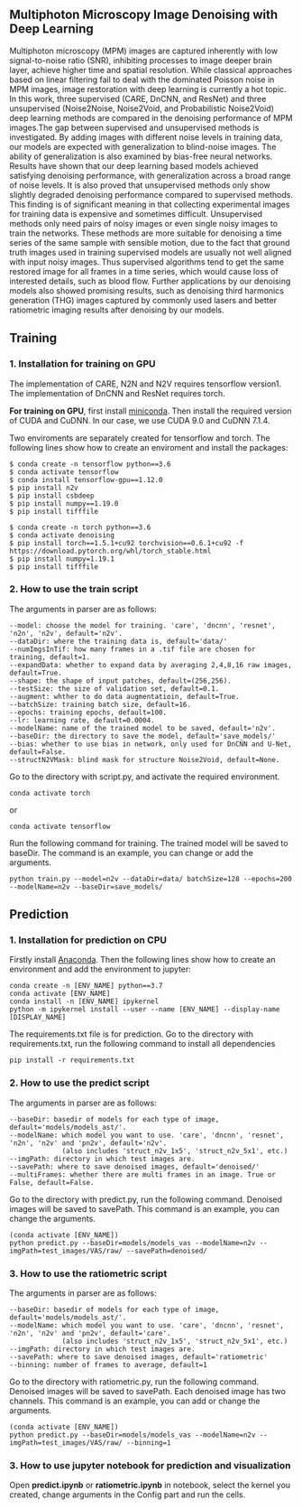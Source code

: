 ## Multiphoton Microscopy Image Denoising with Deep Learning

Multiphoton microscopy (MPM) images are captured inherently with low signal-to-noise ratio (SNR), inhibiting
processes to image deeper brain layer, achieve higher time and spatial resolution. While classical
approaches based on linear filtering fail to deal with the dominated Poisson noise in MPM images, image
restoration with deep learning is currently a hot topic. In this work, three supervised (CARE, DnCNN, and ResNet) and three unsupervised (Noise2Noise, Noise2Void, and Probabilistic Noise2Void) deep learning methods are compared in the denoising performance of MPM images.The gap between supervised and unsupervised methods is investigated. By adding images with different noise levels in training data, our models are expected with generalization to blind-noise images. The ability of generalization
is also examined by bias-free neural networks. Results have shown that our deep learning based models achieved satisfying denoising performance, with generalization across a broad range of noise levels. It is also proved that unsupervised methods only show slightly degraded denoising performance compared to supervised methods. This finding is of significant meaning in that collecting experimental images for training data is expensive and sometimes difficult. Unsupervised methods only need pairs of noisy images or even single noisy images to train the networks. These methods are more suitable for denoising a time series of the same sample with sensible motion, due to the fact that ground truth images used in training supervised models are usually not well aligned with input noisy images. Thus supervised algorithms tend to get the same restored image for all frames in a time series, which would cause loss of interested details, such as blood flow. Further applications by our denoising models also showed promising results, such as denoising third harmonics generation (THG) images captured by commonly used lasers and better ratiometric imaging results after denoising by our models.

## Training

### 1. Installation for training on GPU

The implementation of CARE, N2N and N2V requires tensorflow version1. The implementation of DnCNN and ResNet requires torch. 

**For training on GPU**, first install [miniconda](https://docs.conda.io/en/latest/miniconda.html). Then install the required version of CUDA and CuDNN. In our case, we use CUDA 9.0 and CuDNN 7.1.4.

Two enviroments are separately created for tensorflow and torch. The following lines show how to create an enviroment and install the packages:
``` 
$ conda create -n tensorflow python==3.6
$ conda activate tensorflow
$ conda install tensorflow-gpu==1.12.0
$ pip install n2v
$ pip install csbdeep
$ pip install numpy==1.19.0
$ pip install tifffile
```

``` 
$ conda create -n torch python==3.6
$ conda activate denoising
$ pip install torch==1.5.1+cu92 torchvision==0.6.1+cu92 -f https://download.pytorch.org/whl/torch_stable.html
$ pip install numpy=1.19.1
$ pip install tifffile
```

### 2. How to use the train script

The arguments in parser are as follows:
```
--model: choose the model for training. 'care', 'dncnn', 'resnet', 'n2n', 'n2v', default='n2v'.
--dataDir: where the training data is, default='data/'
--numImgsInTif: how many frames in a .tif file are chosen for training, default=1.
--expandData: whether to expand data by averaging 2,4,8,16 raw images, default=True.
--shape: the shape of input patches, default=(256,256).
--testSize: the size of validation set, default=0.1.
--augment: whther to do data augmentatioin, default=True.
--batchSize: training batch size, default=16.
--epochs: training epochs, default=100.
--lr: learning rate, default=0.0004.
--modelName: name of the trained model to be saved, default='n2v'.
--baseDir: the directory to save the model, default='save_models/'
--bias: whether to use bias in network, only used for DnCNN and U-Net, default=False.
--structN2VMask: blind mask for structure Noise2Void, default=None.
```

Go to the directory with script.py, and activate the required environment.
```
conda activate torch   
```
or
```
conda activate tensorflow
```
Run the following command for training. The trained model will be saved to baseDir. The command is an example, you can change or add the arguments.
```
python train.py --model=n2v --dataDir=data/ batchSize=128 --epochs=200 --modelName=n2v --baseDir=save_models/
```

## Prediction

### 1. Installation for prediction on CPU

Firstly install [Anaconda](https://docs.anaconda.com/anaconda/install/windows/). Then the following lines show how to create an environment and add the environment to jupyter:

```
conda create -n [ENV_NAME] python==3.7
conda activate [ENV_NAME]
conda install -n [ENV_NAME] ipykernel
python -m ipykernel install --user --name [ENV_NAME] --display-name [DISPLAY_NAME]
```

The requirements.txt file is for prediction. Go to the directory with requirements.txt, run the following command to install all dependencies
```
pip install -r requirements.txt
```

### 2. How to use the predict script

The arguments in parser are as follows:

```
--baseDir: basedir of models for each type of image, default='models/models_ast/'.
--modelName: which model you want to use. 'care', 'dncnn', 'resnet', 'n2n', 'n2v' and 'pn2v', default='n2v'.
             (also includes 'struct_n2v_1x5', 'struct_n2v_5x1', etc.)
--imgPath: directory in which test images are.
--savePath: where to save denoised images, default='denoised/'
--multiFrames: whether there are multi frames in an image. True or False, default=False. 
```

Go to the directory with predict.py, run the following command. Denoised images will be saved to savePath. This command is an example, you can change the arguments.
```
(conda activate [ENV_NAME])
python predict.py --baseDir=models/models_vas --modelName=n2v --imgPath=test_images/VAS/raw/ --savePath=denoised/
```

### 3. How to use the ratiometric script

The arguments in parser are as follows:

```
--baseDir: basedir of models for each type of image, default='models/models_ast/'.
--modelName: which model you want to use. 'care', 'dncnn', 'resnet', 'n2n', 'n2v' and 'pn2v', default='care'.
             (also includes 'struct_n2v_1x5', 'struct_n2v_5x1', etc.)
--imgPath: directory in which test images are.
--savePath: where to save denoised images, default='ratiometric'
--binning: number of frames to average, default=1
```

Go to the directory with ratiometric.py, run the following command. Denoised images will be saved to savePath. Each denoised image has two channels. This command is an example, you can add or change the arguments.
```
(conda activate [ENV_NAME])
python predict.py --baseDir=models/models_vas --modelName=n2v --imgPath=test_images/VAS/raw/ --binning=1
```

### 3. How to use jupyter notebook for prediction and visualization

Open **predict.ipynb** or **ratiometric.ipynb** in notebook, select the kernel you created, change arguments in the Config part and run the cells.